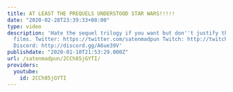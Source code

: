 ```yaml
---
title: AT LEAST THE PREQUELS UNDERSTOOD STAR WARS!!!!!
date: "2020-02-28T23:39:33+08:00"
type: video
description: 'Hate the sequel trilogy if you want but don''t justify these horrible
  films. Twitter: https://twitter.com/satenmadpun Twitch: http://twitch.tv/satenmadpun
  Discord: http://discord.gg/A6ue39V'
publishdate: "2020-01-10T21:53:29.000Z"
url: /satenmadpun/2CCh85jGYTI/
providers:
  youtube:
    id: 2CCh85jGYTI
---
```

